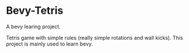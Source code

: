 # Bevy-Tetris

A bevy learing project.

Tetris game with simple rules (really simple rotations and wall kicks).
This project is mainly used to learn bevy.